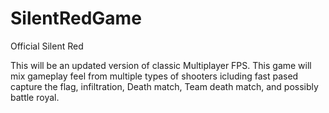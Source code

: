 # SilentRedGame
Official Silent Red

This will be an updated version of classic Multiplayer FPS. This game will mix gameplay feel from multiple types of shooters icluding fast pased capture the flag, infiltration, Death match, Team death match, and possibly battle royal. 

